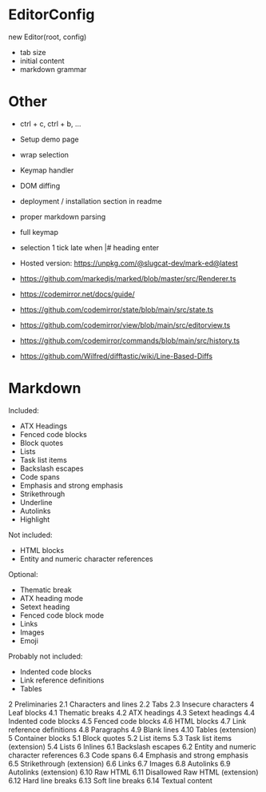 # EditorConfig
new Editor(root, config)

- tab size
- initial content
- markdown grammar

# Other
- ctrl + c, ctrl + b, ...
- Setup demo page
- wrap selection
- Keymap handler
- DOM diffing
- deployment / installation section in readme
- proper markdown parsing
- full keymap
- selection 1 tick late when |# heading enter
- Hosted version: https://unpkg.com/@slugcat-dev/mark-ed@latest

- https://github.com/markedjs/marked/blob/master/src/Renderer.ts

- https://codemirror.net/docs/guide/
- https://github.com/codemirror/state/blob/main/src/state.ts
- https://github.com/codemirror/view/blob/main/src/editorview.ts
- https://github.com/codemirror/commands/blob/main/src/history.ts

- https://github.com/Wilfred/difftastic/wiki/Line-Based-Diffs

# Markdown
Included:
- ATX Headings
- Fenced code blocks
- Block quotes
- Lists
- Task list items
- Backslash escapes
- Code spans
- Emphasis and strong emphasis
- Strikethrough
- Underline
- Autolinks
- Highlight

Not included:
- HTML blocks
- Entity and numeric character references

Optional:
- Thematic break
- ATX heading mode
- Setext heading
- Fenced code block mode
- Links
- Images
- Emoji

Probably not included:
- Indented code blocks
- Link reference definitions
- Tables


2 Preliminaries
 	2.1 Characters and lines
 	2.2 Tabs
 	2.3 Insecure characters
4 Leaf blocks
 	  4.1 Thematic breaks
 	  4.2 ATX headings
 	  4.3 Setext headings
 	  4.4 Indented code blocks
 	  4.5 Fenced code blocks
 	  4.6 HTML blocks
 	  4.7 Link reference definitions
 	  4.8 Paragraphs
 	  4.9 Blank lines
 	  4.10 Tables (extension)
5 Container blocks
 	5.1 Block quotes
 	5.2 List items
 	5.3 Task list items (extension)
 	5.4 Lists
6 Inlines
 	  6.1 Backslash escapes
 	  6.2 Entity and numeric character references
 	  6.3 Code spans
 	  6.4 Emphasis and strong emphasis
 	  6.5 Strikethrough (extension)
 	  6.6 Links
 	  6.7 Images
 	  6.8 Autolinks
 	  6.9 Autolinks (extension)
 	  6.10 Raw HTML
 	  6.11 Disallowed Raw HTML (extension)
 	  6.12 Hard line breaks
 	  6.13 Soft line breaks
 	  6.14 Textual content
